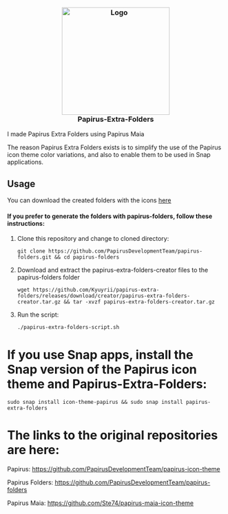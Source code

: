 <h3 align="center">
	<img src="https://github.com/user-attachments/assets/1c5b7718-6115-4782-8557-310c61660e04" width="250" alt="Logo"/><br/>
	Papirus-Extra-Folders
</h3>


I made Papirus Extra Folders using Papirus Maia

The reason Papirus Extra Folders exists is to simplify the use of the Papirus icon theme color variations, and also to enable them to be used in Snap applications.

## Usage

You can download the created folders with the icons [here](https://github.com/Kyuyrii/papirus-extra-folders/releases/tag/icons)

#### If you prefer to generate the folders with papirus-folders, follow these instructions:

1. Clone this repository and change to cloned directory:
    ```
    git clone https://github.com/PapirusDevelopmentTeam/papirus-folders.git && cd papirus-folders
    ```
2. Download and extract the papirus-extra-folders-creator files to the papirus-folders folder
    ```
    wget https://github.com/Kyuyrii/papirus-extra-folders/releases/download/creator/papirus-extra-folders-creator.tar.gz && tar -xvzf papirus-extra-folders-creator.tar.gz
    ```
3. Run the script:
    ```
    ./papirus-extra-folders-script.sh
    ```

# If you use Snap apps, install the Snap version of the Papirus icon theme and Papirus-Extra-Folders:

```
sudo snap install icon-theme-papirus && sudo snap install papirus-extra-folders
```

# The links to the original repositories are here:

Papirus:
https://github.com/PapirusDevelopmentTeam/papirus-icon-theme

Papirus Folders:
https://github.com/PapirusDevelopmentTeam/papirus-folders

Papirus Maia:
https://github.com/Ste74/papirus-maia-icon-theme
